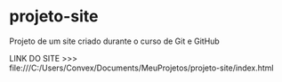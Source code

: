 # projeto-site
 Projeto de um site criado durante o curso de Git e GitHub

LINK DO SITE >>> file:///C:/Users/Convex/Documents/MeuProjetos/projeto-site/index.html
